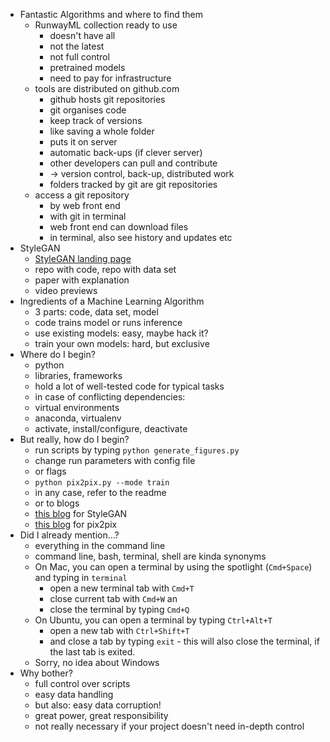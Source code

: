 

* Fantastic Algorithms and where to find them 
    * RunwayML collection ready to use
        * doesn't have all
        * not the latest
        * not full control
        * pretrained models 
        * need to pay for infrastructure
    * tools are distributed on github.com
        * github hosts git repositories
        * git organises code
        * keep track of versions
        * like saving a whole folder
        * puts it on server
        * automatic back-ups (if clever server)
        * other developers can pull and contribute
        * -> version control, back-up, distributed work
        * folders tracked by git are git repositories
    * access a git repository
        * by web front end
        * with git in terminal
        * web front end can download files
        * in terminal, also see history and updates etc
* StyleGAN
    * [StyleGAN landing page](https://nvlabs.github.io/stylegan2/versions.html)
    * repo with code, repo with data set
    * paper with explanation
    * video previews 
* Ingredients of a Machine Learning Algorithm
    * 3 parts: code, data set, model
    * code trains model or runs inference
    * use existing models: easy, maybe hack it?
    * train your own models: hard, but exclusive
* Where do I begin?
    * python
    * libraries, frameworks
    * hold a lot of well-tested code for typical tasks
    * in case of conflicting dependencies:
    * virtual environments
    * anaconda, virtualenv
    * activate, install/configure, deactivate 
* But really, how do I begin?
    * run scripts by typing `python generate_figures.py`
    * change run parameters with config file
    * or flags
    * `python pix2pix.py --mode train`
    * in any case, refer to the readme
    * or to blogs
    * [this blog](https://www.gwern.net/Faces) for StyleGAN
    * [this blog](https://affinelayer.com/pixsrv/) for pix2pix
* Did I already mention...?
    * everything in the command line
    * command line, bash, terminal, shell are kinda synonyms 
    * On Mac, you can open a terminal
    by using the spotlight (`Cmd+Space`)
    and typing in `terminal`
        * open a new
    terminal tab with `Cmd+T`
        * close current
    tab with `Cmd+W` an
        * close the terminal
    by typing `Cmd+Q`
    * On Ubuntu,
    you can open a terminal by typing
    `Ctrl+Alt+T`
        * open a new tab with 
    `Ctrl+Shift+T`
        * and close a tab by
    typing `exit` - this will also close
    the terminal, if the last tab is exited.
    * Sorry, no idea about Windows
* Why bother?
    * full control over scripts
    * easy data handling
    * but also: easy data corruption!
    * great power, great responsibility
    * not really necessary if your project
doesn't need in-depth control




